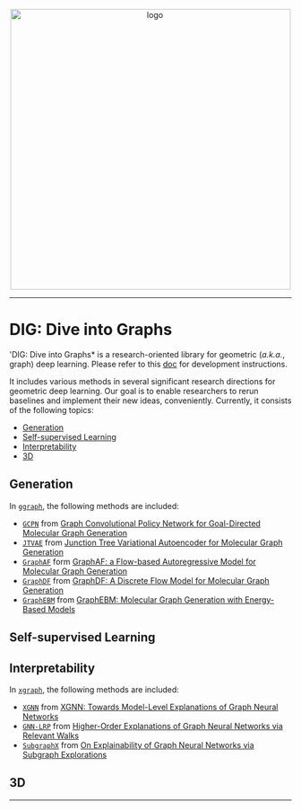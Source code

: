 <p align="center">
<img src="https://github.com/divelab/DIG/blob/main/imgs/DIG-logo.jpg" width="500" class="center" alt="logo"/>
    <br/>
</p>

------

# DIG: Dive into Graphs
'DIG: Dive into Graphs* is a research-oriented library for geometric (*a.k.a.*, graph) deep learning. Please refer to this [doc](https://docs.google.com/document/d/1FfpXGiP1dkRf6BFpXmF2cXzyAGd9o5SFuaJk7rnjPnk/edit?usp=sharing) for development instructions.

It includes various methods in several significant research directions for geometric deep learning. Our goal is to enable researchers to rerun baselines and implement their new ideas, conveniently. Currently, it consists of the following topics:

* [Generation](#generation)
* [Self-supervised Learning](#self-supervised-learning)
* [Interpretability](#interpretability)
* [3D](#3d)

## Generation
In [`ggraph`](https://github.com/divelab/DIG/tree/main/dig/ggraph), the following methods are included:

* [`GCPN`](https://github.com/divelab/DIG/tree/main/dig/ggraph/GCPN) from [Graph Convolutional Policy Network for Goal-Directed Molecular Graph Generation](https://arxiv.org/abs/1806.02473)
* [`JTVAE`](https://github.com/divelab/DIG/tree/main/dig/ggraph/JT-VAE) from [Junction Tree Variational Autoencoder for Molecular Graph Generation](https://arxiv.org/pdf/1802.04364])
* [`GraphAF`](https://github.com/divelab/DIG/tree/main/dig/ggraph/GraphAF) form [GraphAF: a Flow-based Autoregressive Model for Molecular Graph Generation](https://arxiv.org/abs/2001.09382)
* [`GraphDF`](https://github.com/divelab/DIG/tree/main/dig/ggraph/GraphDF) from [GraphDF: A Discrete Flow Model for Molecular Graph Generation](https://arxiv.org/abs/2102.01189)
* [`GraphEBM`](https://github.com/divelab/DIG/tree/main/dig/ggraph/GraphEBM) from [GraphEBM: Molecular Graph Generation with Energy-Based Models](https://arxiv.org/abs/2102.00546)


## Self-supervised Learning



## Interpretability
In [`xgraph`](https://github.com/divelab/DIG/tree/main/dig/xgraph), the following methods are included:
* [`XGNN`](https://github.com/divelab/DIG/tree/main/dig/xgraph/XGNN) from [XGNN: Towards Model-Level Explanations of Graph Neural Networks](https://arxiv.org/abs/2006.02587)
* [`GNN-LRP`](https://github.com/divelab/DIG/tree/main/dig/xgraph/GNN-LRP) from [Higher-Order Explanations of Graph Neural Networks via Relevant Walks](https://arxiv.org/abs/2006.03589)
* [`SubgraphX`](https://github.com/divelab/DIG/tree/main/dig/xgraph/SubgraphX) from [On Explainability of Graph Neural Networks via Subgraph Explorations](https://arxiv.org/abs/2102.05152)

## 3D




------

